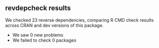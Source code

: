 ## revdepcheck results

We checked 23 reverse dependencies, comparing R CMD check results across CRAN and dev versions of this package.

 * We saw 0 new problems
 * We failed to check 0 packages

